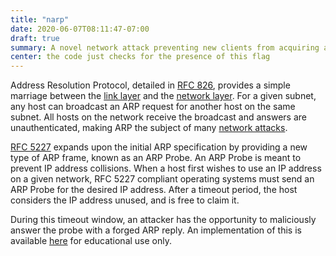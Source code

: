 ```yaml
---
title: "narp"
date: 2020-06-07T08:11:47-07:00
draft: true
summary: A novel network attack preventing new clients from acquiring an IP address
center: the code just checks for the presence of this flag
---
```

Address Resolution Protocol, detailed in [RFC 826][RFC 826], provides a simple marriage between the [link layer][link layer] and the [network layer][network layer]. 
For a given subnet, any host can broadcast an ARP request for another host on the same subnet. 
All hosts on the network receive the broadcast and answers are unauthenticated, making ARP the subject of many [network attacks][arp spoofing].

[RFC 5227][RFC 5227] expands upon the initial ARP specification by providing a new type of ARP frame, known as an ARP Probe. 
An ARP Probe is meant to prevent IP address collisions. 
When a host first wishes to use an IP address on a given network, RFC 5227 compliant operating systems must send an ARP Probe for the desired IP address. 
After a timeout period, the host considers the IP address unused, and is free to claim it.

During this timeout window, an attacker has the opportunity to maliciously answer the probe with a forged ARP reply. 
An implementation of this is available [here][narp] for educational use only.


[RFC 826]:https://tools.ietf.org/html/rfc826
[link layer]:https://en.wikipedia.org/wiki/Data_link_layer
[network layer]:https://en.wikipedia.org/wiki/Network_layer
[arp spoofing]:https://en.wikipedia.org/wiki/ARP_spoofing
[RFC 5227]:https://tools.ietf.org/html/rfc5227
[narp]:https://github.com/raidancampbell/narp